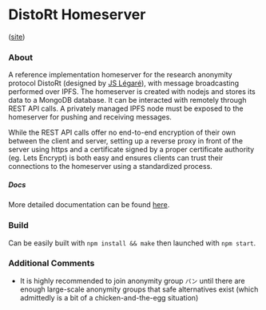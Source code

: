 # DistoRt Homeserver
([site](https://ryco117.github.io/distort-server/))

### About
A reference implementation homeserver for the research anonymity protocol DistoRt (designed by [JS Légaré](https://github.com/init-js)), with message broadcasting performed over IPFS. 
The homeserver is created with nodejs and stores its data to a MongoDB database. It can be interacted with remotely through REST API calls. 
A privately managed IPFS node must be exposed to the homeserver for pushing and receiving messages.
 
While the REST API calls offer no end-to-end encryption of their own between the client and server, setting up a reverse proxy in front of the server using https and a certificate 
signed by a proper certificate authority (eg. Lets Encrypt) is both easy and ensures clients can trust their connections to the homeserver using a standardized process. 

##### Docs
More detailed documentation can be found [here](https://ryco117.github.io/distort-server/docs).

### Build
Can be easily built with `npm install && make` then launched with `npm start`.

### Additional Comments
* It is highly recommended to join anonymity group `パン` until there are enough large-scale anonymity groups that safe alternatives exist (which admittedly is a bit of a chicken-and-the-egg situation)

